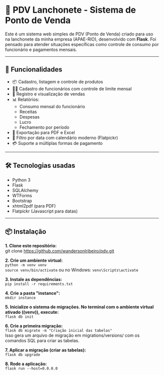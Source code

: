 # 🍔 PDV Lanchonete - Sistema de Ponto de Venda

Este é um sistema web simples de PDV (Ponto de Venda) criado para uso na lanchonete da minha empresa (APAE-RIO), desenvolvido com **Flask**. Foi pensado para atender situações específicas como controle de consumo por funcionário e pagamentos mensais.

---

## 🚀 Funcionalidades

- 📦 Cadastro, listagem e controle de produtos
- 👨‍💼 Cadastro de funcionários com controle de limite mensal
- 🧾 Registro e visualização de vendas
- 📊 Relatórios:
  - Consumo mensal do funcionário
  - Receitas
  - Despesas
  - Lucro
  - Fechamento por período
- 📁 Exportação para PDF e Excel
- 📆 Filtro por data com calendário moderno (Flatpickr)
- 💳 Suporte a múltiplas formas de pagamento

---

## 🛠 Tecnologias usadas

- Python 3
- Flask
- SQLAlchemy
- WTForms
- Bootstrap
- xhtml2pdf (para PDF)
- Flatpickr (Javascript para datas)

---

## 📦 Instalação

**1. Clone este repositório:**  
git clone https://github.com/wandersonlribeiro/pdv.git

**2. Crie um ambiente virtual:**  
`python -m venv venv`  
`source venv/bin/activate` ou no Windows: `venv\Scripts\activate` 

**3. Instale as dependências:**  
`pip install -r requirements.txt`

**4. Crie a pasta "instance":**  
`mkdir instance`

**5. Inicialize o sistema de migrações. No terminal com o ambiente virtual ativado ((venv)), execute:**  
`flask db init`

**6. Crie a primeira migração:**  
`flask db migrate -m "Criação inicial das tabelas"`  
Isso gera um arquivo de migração em migrations/versions/ com os comandos SQL para criar as tabelas.

**7. Aplicar a migração (criar as tabelas):**  
`flask db upgrade`

**8. Rode a aplicação:**  
`flask run --host=0.0.0.0`



